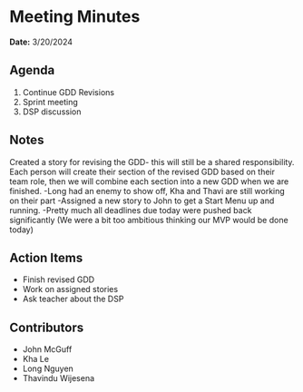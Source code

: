 # Meeting Minutes
**Date:** 3/20/2024

## Agenda
1. Continue GDD Revisions
2. Sprint meeting
3. DSP discussion


## Notes
Created a story for revising the GDD- this will still be a shared responsibility. Each person will create their section of the revised GDD based on their team role,
then we will combine each section into a new GDD when we are finished.
-Long had an enemy to show off, Kha and Thavi are still working on their part
-Assigned a new story to John to get a Start Menu up and running.
-Pretty much all deadlines due today were pushed back significantly (We were a bit too ambitious thinking our MVP would be done today)

## Action Items
* Finish revised GDD
* Work on assigned stories
* Ask teacher about the DSP
## Contributors
* John McGuff 
* Kha Le
* Long Nguyen
* Thavindu Wijesena
